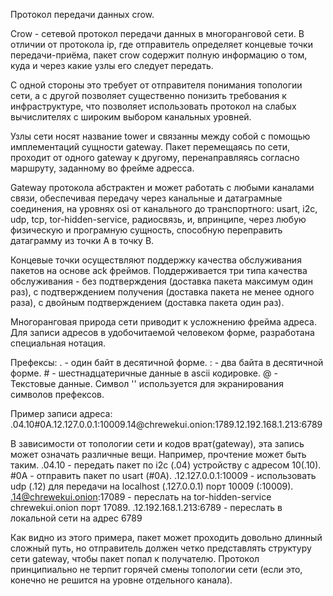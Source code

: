 Протокол передачи данных crow.

Crow - сетевой протокол передачи данных в многоранговой сети. В отличии от протокола ip, где отправитель определяет концевые точки передачи-приёма, пакет crow содержит полную информацию о том, куда и через какие узлы его следует передать.

С одной стороны это требует от отправителя понимания топологии сети, а с другой позволяет существенно понизить требования к инфраструктуре, что позволяет использовать протокол на слабых вычислителях с широким выбором канальных уровней.

Узлы сети носят название tower и связанны между собой с помощью имплементаций сущности gateway. Пакет перемещаясь по сети, проходит от одного gateway к другому, перенаправляясь согласно маршруту, заданному во фрейме адресса.

Gateway протокола абстрактен и может работать с любыми каналами связи, обеспечивая передачу через канальные и датаграмные соединения, на уровнях osi от канального до транспортного: usart, i2c, udp, tcp, tor-hidden-service, радиосвязь, и, впринципе, через любую физическую и програмную сущность, способную переправить датаграмму из точки A в точку B. 

Концевые точки осуществляют поддержку качества обслуживания пакетов на основе ack фреймов. Поддерживается три типа качества обслуживания - без подтверждения (доставка пакета максимум один раз), с подтверждением получения (доставка пакета не менее одного раза), с двойным подтверждением (доставка пакета один раз).

Многоранговая природа сети приводит к усложнению фрейма адреса. Для записи адресов в удобочитаемой человеком форме, разработана специальная нотация.

Префексы:
. - один байт в десятичной форме.
: - два байта в десятичной форме.
\# - шестнадцатеричные данные в ascii кодировке.
@ - Текстовые данные. Символ '\' используется для экранирования символов префексов. 

Пример записи адреса:
.04.10#0A.12.127.0.0.1:10009.14@chrewekui\.onion:1789.12.192.168.1.213:6789 

В зависимости от топологии сети и кодов врат(gateway), эта запись может означать различные вещи.
Например, прочтение может быть таким.
.04.10 - передать пакет по i2c (.04) устройству с адресом 10(.10).
\#0A - отправить пакет по usart (#0A).
.12.127.0.0.1:10009 - использовать udp (.12) для передачи на localhost (.127.0.0.1) порт 10009 (:10009).
.14@chrewekui.onion:17089 - переслать на tor-hidden-service chrewekui.onion порт 17089.
.12.192.168.1.213:6789  - переслать в локальной сети на адрес 6789

Как видно из этого примера, пакет может проходить довольно длинный сложный путь, но отправитель должен четко представлять структуру сети gateway, чтобы пакет попал к получателю. Протокол принципиально не терпит горячей смены топологии сети (если это, конечно не решится на уровне отдельного канала).
